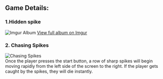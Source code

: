 ## Game Details:

### 1.Hidden spike<br>
![Imgur Album](https://i.imgur.com/QJE4ega.jpg)
[View full album on Imgur](https://imgur.com/a/QJE4ega)

### 2. Chasing Spikes<br>
![Chasing Spikes](https://github.com/user-attachments/assets/d3f80b6d-93bd-4305-8911-750e8cd1b418)<br>
Once the player presses the start button, a row of sharp spikes will begin moving rapidly from the left side of the screen to the right. If the player gets caught by the spikes, they will die instantly.
